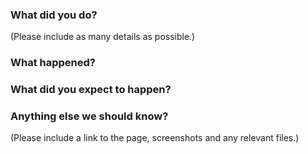 ### What did you do?
(Please include as many details as possible.)

### What happened?

### What did you expect to happen?

### Anything else we should know?
(Please include a link to the page, screenshots and any relevant files.)
